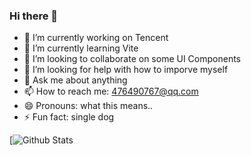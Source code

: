 ### Hi there 👋

<!--
**cody1991/cody1991** is a ✨ _special_ ✨ repository because its `README.md` (this file) appears on your GitHub profile.

Here are some ideas to get you started:

- 🔭 I’m currently working on ...
- 🌱 I’m currently learning ...
- 👯 I’m looking to collaborate on ...
- 🤔 I’m looking for help with ...
- 💬 Ask me about ...
- 📫 How to reach me: ...
- 😄 Pronouns: ...
- ⚡ Fun fact: ...
-->

- 🔭 I’m currently working on Tencent
- 🌱 I’m currently learning Vite
- 👯 I’m looking to collaborate on some UI Components
- 🤔 I’m looking for help with how to imporve myself
- 💬 Ask me about anything
- 📫 How to reach me: 476490767@qq.com
- 😄 Pronouns: what this means..
- ⚡ Fun fact: single dog

[![Github Stats](https://github-readme-stats.vercel.app/api?username=cody1991&show_icons=true&count_private=true&hide_border=true&cache_seconds=1900)
